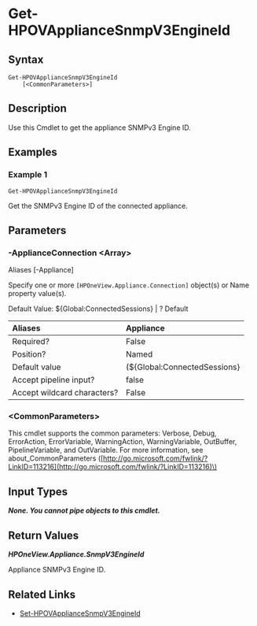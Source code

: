 ﻿---
description: 
---

# Get-HPOVApplianceSnmpV3EngineId

## Syntax

```text
Get-HPOVApplianceSnmpV3EngineId
    [<CommonParameters>]
```

## Description

Use this Cmdlet to get the appliance SNMPv3 Engine ID.
## Examples

###  Example 1 

```text
Get-HPOVApplianceSnmpV3EngineId

```

Get the SNMPv3 Engine ID of the connected appliance.

## Parameters

### -ApplianceConnection &lt;Array&gt;

Aliases [-Appliance]

Specify one or more `[HPOneView.Appliance.Connection]` object(s) or Name property value(s).

Default Value: ${Global:ConnectedSessions} | ? Default

| Aliases | Appliance |
| :--- | :--- |
| Required? | False |
| Position? | Named |
| Default value | (${Global:ConnectedSessions} | ? Default) |
| Accept pipeline input? | false |
| Accept wildcard characters? | False |

### &lt;CommonParameters&gt;

This cmdlet supports the common parameters: Verbose, Debug, ErrorAction, ErrorVariable, WarningAction, WarningVariable, OutBuffer, PipelineVariable, and OutVariable. For more information, see about\_CommonParameters \([http://go.microsoft.com/fwlink/?LinkID=113216](http://go.microsoft.com/fwlink/?LinkID=113216)\)

## Input Types

_**None.  You cannot pipe objects to this cmdlet.**_



## Return Values

_**HPOneView.Appliance.SnmpV3EngineId**_

Appliance SNMPv3 Engine ID.


## Related Links

* [Set-HPOVApplianceSnmpV3EngineId](set-hpovappliancesnmpv3engineid.md)
